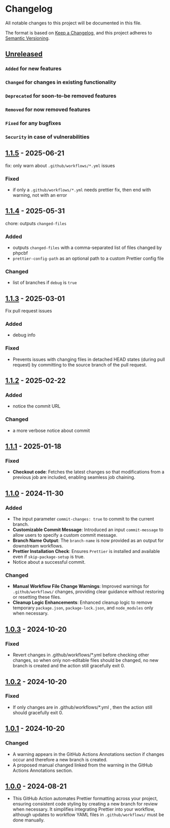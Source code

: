 # Changelog

All notable changes to this project will be documented in this file.

The format is based on [Keep a Changelog](https://keepachangelog.com/en/1.0.0/),
and this project adheres to [Semantic Versioning](https://semver.org/spec/v2.0.0.html).

## [Unreleased]

### `Added` for new features

### `Changed` for changes in existing functionality

### `Deprecated` for soon-to-be removed features

### `Removed` for now removed features

### `Fixed` for any bugfixes

### `Security` in case of vulnerabilities

## [1.1.5] - 2025-06-21

fix: only warn about `.github/workflows/*.yml` issues

### Fixed

- if only a `.github/workflows/*.yml` needs prettier fix, then end with warning, not with an error

## [1.1.4] - 2025-05-31

chore: outputs `changed-files`

### Added

- outputs `changed-files` with a comma-separated list of files changed by phpcbf
- `prettier-config-path` as an optional path to a custom Prettier config file

### Changed

- list of branches if `debug` is `true`

## [1.1.3] - 2025-03-01

Fix pull request issues

### Added

- debug info

### Fixed

- Prevents issues with changing files in detached HEAD states (during pull request) by committing to the source branch of the pull request.

## [1.1.2] - 2025-02-22

### Added

- notice the commit URL

### Changed

- a more verbose notice about commit

## [1.1.1] - 2025-01-18

### Fixed

- **Checkout code**: Fetches the latest changes so that modifications from a previous job are included, enabling seamless job chaining.

## [1.1.0] - 2024-11-30

### Added

- The input parameter `commit-changes: true` to commit to the current branch.
- **Customizable Commit Message**: Introduced an input `commit-message` to allow users to specify a custom commit message.
- **Branch Name Output**: The `branch-name` is now provided as an output for downstream workflows.
- **Prettier Installation Check**: Ensures `Prettier` is installed and available even if `skip-package-setup` is true.
- Notice about a successful commit.

### Changed

- **Manual Workflow File Change Warnings**: Improved warnings for `.github/workflows/` changes, providing clear guidance without restoring or resetting these files.
- **Cleanup Logic Enhancements**: Enhanced cleanup logic to remove temporary `package.json`, `package-lock.json`, and `node_modules` only when necessary.

## [1.0.3] - 2024-10-20

### Fixed

- Revert changes in .github/workflows/\*.yml before checking other changes, so when only non-editable files should be changed, no new branch is created and the action still gracefully exit 0.

## [1.0.2] - 2024-10-20

### Fixed

- If only changes are in .github/workflows/\*.yml , then the action still should gracefully exit 0.

## [1.0.1] - 2024-10-20

### Changed

- A warning appears in the GitHub Actions Annotations section if changes occur and therefore a new branch is created.
- A proposed manual changed linked from the warning in the GitHub Actions Annotations section.

## [1.0.0] - 2024-08-21

- This GitHub Action automates Prettier formatting across your project, ensuring consistent code styling by creating a new branch for review when necessary. It simplifies integrating Prettier into your workflow, although updates to workflow YAML files in `.github/workflows/` must be done manually.

[Unreleased]: https://github.com/WorkOfStan/prettier-fix/compare/v1.1.5...HEAD
[1.1.5]: https://github.com/WorkOfStan/prettier-fix/compare/v1.1.4...v1.1.5?w=1
[1.1.4]: https://github.com/WorkOfStan/prettier-fix/compare/v1.1.3...v1.1.4?w=1
[1.1.3]: https://github.com/WorkOfStan/prettier-fix/compare/v1.1.2...v1.1.3?w=1
[1.1.2]: https://github.com/WorkOfStan/prettier-fix/compare/v1.1.1...v1.1.2?w=1
[1.1.1]: https://github.com/WorkOfStan/prettier-fix/compare/v1.1.0...v1.1.1?w=1
[1.1.0]: https://github.com/WorkOfStan/prettier-fix/compare/v1.0.3...v1.1.0?w=1
[1.0.3]: https://github.com/WorkOfStan/prettier-fix/compare/v1.0.2...v1.0.3?w=1
[1.0.2]: https://github.com/WorkOfStan/prettier-fix/compare/v1.0.1...v1.0.2?w=1
[1.0.1]: https://github.com/WorkOfStan/prettier-fix/compare/v1.0.0...v1.0.1?w=1
[1.0.0]: https://github.com/WorkOfStan/prettier-fix/releases/tag/v1.0.0

